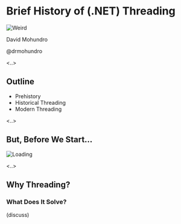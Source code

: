 # Brief History of (.NET) Threading

![Weird](/images/weird-intro.gif)

David Mohundro

@drmohundro

<..>

## Outline

* Prehistory
* Historical Threading
* Modern Threading

<..>

## But, Before We Start...

![Loading](/images/loading.gif)

<..>

## Why Threading?

### What Does It Solve?

(discuss)

